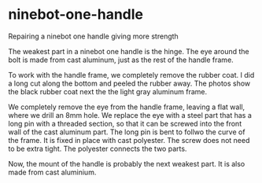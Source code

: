 # ninebot-one-handle
Repairing a ninebot one handle giving more strength

The weakest part in a ninebot one handle is the hinge. The eye around the bolt is made from cast aluminum, just as the rest of the handle frame. 

To work with the handle frame, we completely remove the rubber coat. I did a long cut along the bottom and peeled the rubber away. The photos show the black rubber coat next the the light gray aluminum frame.

We completely remove the eye from the handle frame, leaving a flat wall, where we drill an 8mm hole. We replace the eye with a steel part that has a long pin with a threaded section, so that it 
can be screwed into the front wall of the cast aluminum part. The long pin is bent to follwo the curve of the frame. It is fixed in place with cast polyester. The screw does not need to be extra tight. The polyester connects the two parts.

Now, the mount of the handle is probably the next weakest part. It is also made from cast aluminium. 
